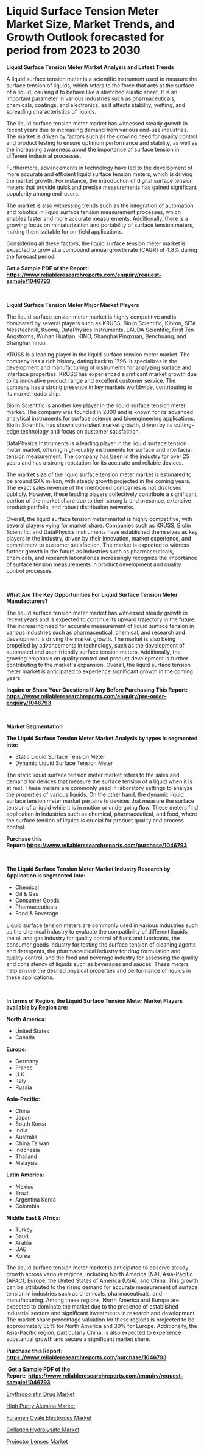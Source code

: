 <p><h1>Liquid Surface Tension Meter Market Size, Market Trends, and Growth Outlook forecasted for period from 2023 to 2030</h1></p><p><strong>Liquid Surface Tension Meter Market Analysis and Latest Trends</strong></p>
<p><p>A liquid surface tension meter is a scientific instrument used to measure the surface tension of liquids, which refers to the force that acts at the surface of a liquid, causing it to behave like a stretched elastic sheet. It is an important parameter in various industries such as pharmaceuticals, chemicals, coatings, and electronics, as it affects stability, wetting, and spreading characteristics of liquids.</p><p>The liquid surface tension meter market has witnessed steady growth in recent years due to increasing demand from various end-use industries. The market is driven by factors such as the growing need for quality control and product testing to ensure optimum performance and stability, as well as the increasing awareness about the importance of surface tension in different industrial processes.</p><p>Furthermore, advancements in technology have led to the development of more accurate and efficient liquid surface tension meters, which is driving the market growth. For instance, the introduction of digital surface tension meters that provide quick and precise measurements has gained significant popularity among end-users.</p><p>The market is also witnessing trends such as the integration of automation and robotics in liquid surface tension measurement processes, which enables faster and more accurate measurements. Additionally, there is a growing focus on miniaturization and portability of surface tension meters, making them suitable for on-field applications.</p><p>Considering all these factors, the liquid surface tension meter market is expected to grow at a compound annual growth rate (CAGR) of 4.8% during the forecast period.</p></p>
<p><strong>Get a Sample PDF of the Report:&nbsp; <a href="https://www.reliableresearchreports.com/enquiry/request-sample/1046793">https://www.reliableresearchreports.com/enquiry/request-sample/1046793</a></strong></p>
<p>&nbsp;</p>
<p><strong>Liquid Surface Tension Meter Major Market Players</strong></p>
<p><p>The liquid surface tension meter market is highly competitive and is dominated by several players such as KRÜSS, Biolin Scientific, Kibron, SITA Messtechnik, Kyowa, DataPhysics Instruments, LAUDA Scientific, First Ten Angstroms, Wuhan Huatian, KINO, Shanghai Pingxuan, Benchuang, and Shanghai Innuo.</p><p>KRÜSS is a leading player in the liquid surface tension meter market. The company has a rich history, dating back to 1796. It specializes in the development and manufacturing of instruments for analyzing surface and interface properties. KRÜSS has experienced significant market growth due to its innovative product range and excellent customer service. The company has a strong presence in key markets worldwide, contributing to its market leadership.</p><p>Biolin Scientific is another key player in the liquid surface tension meter market. The company was founded in 2000 and is known for its advanced analytical instruments for surface science and bioengineering applications. Biolin Scientific has shown consistent market growth, driven by its cutting-edge technology and focus on customer satisfaction.</p><p>DataPhysics Instruments is a leading player in the liquid surface tension meter market, offering high-quality instruments for surface and interfacial tension measurement. The company has been in the industry for over 25 years and has a strong reputation for its accurate and reliable devices.</p><p>The market size of the liquid surface tension meter market is estimated to be around $XX million, with steady growth projected in the coming years. The exact sales revenue of the mentioned companies is not disclosed publicly. However, these leading players collectively contribute a significant portion of the market share due to their strong brand presence, extensive product portfolio, and robust distribution networks.</p><p>Overall, the liquid surface tension meter market is highly competitive, with several players vying for market share. Companies such as KRÜSS, Biolin Scientific, and DataPhysics Instruments have established themselves as key players in the industry, driven by their innovation, market experience, and commitment to customer satisfaction. The market is expected to witness further growth in the future as industries such as pharmaceuticals, chemicals, and research laboratories increasingly recognize the importance of surface tension measurements in product development and quality control processes.</p></p>
<p>&nbsp;</p>
<p><strong>What Are The Key Opportunities For Liquid Surface Tension Meter Manufacturers?</strong></p>
<p><p>The liquid surface tension meter market has witnessed steady growth in recent years and is expected to continue its upward trajectory in the future. The increasing need for accurate measurement of liquid surface tension in various industries such as pharmaceutical, chemical, and research and development is driving the market growth. The market is also being propelled by advancements in technology, such as the development of automated and user-friendly surface tension meters. Additionally, the growing emphasis on quality control and product development is further contributing to the market's expansion. Overall, the liquid surface tension meter market is anticipated to experience significant growth in the coming years.</p></p>
<p><strong>Inquire or Share Your Questions If Any Before Purchasing This Report: <a href="https://www.reliableresearchreports.com/enquiry/pre-order-enquiry/1046793">https://www.reliableresearchreports.com/enquiry/pre-order-enquiry/1046793</a></strong></p>
<p>&nbsp;</p>
<p><strong>Market Segmentation</strong></p>
<p><strong>The Liquid Surface Tension Meter Market Analysis by types is segmented into:</strong></p>
<p><ul><li>Static Liquid Surface Tension Meter</li><li>Dynamic Liquid Surface Tension Meter</li></ul></p>
<p><p>The static liquid surface tension meter market refers to the sales and demand for devices that measure the surface tension of a liquid when it is at rest. These meters are commonly used in laboratory settings to analyze the properties of various liquids. On the other hand, the dynamic liquid surface tension meter market pertains to devices that measure the surface tension of a liquid while it is in motion or undergoing flow. These meters find application in industries such as chemical, pharmaceutical, and food, where the surface tension of liquids is crucial for product quality and process control.</p></p>
<p><strong>Purchase this Report:&nbsp;<a href="https://www.reliableresearchreports.com/purchase/1046793">https://www.reliableresearchreports.com/purchase/1046793</a></strong></p>
<p>&nbsp;</p>
<p><strong>The Liquid Surface Tension Meter Market Industry Research by Application is segmented into:</strong></p>
<p><ul><li>Chemical</li><li>Oil & Gas</li><li>Consumer Goods</li><li>Pharmaceuticals</li><li>Food & Beverage</li></ul></p>
<p><p>Liquid surface tension meters are commonly used in various industries such as the chemical industry to evaluate the compatibility of different liquids, the oil and gas industry for quality control of fuels and lubricants, the consumer goods industry for testing the surface tension of cleaning agents and detergents, the pharmaceutical industry for drug formulation and quality control, and the food and beverage industry for assessing the quality and consistency of liquids such as beverages and sauces. These meters help ensure the desired physical properties and performance of liquids in these applications.</p></p>
<p>&nbsp;</p>
<p><strong>In terms of Region, the Liquid Surface Tension Meter Market Players available by Region are:</strong></p>
<p>
    <p> <strong> North America: </strong>
        <ul>
            <li>United States</li>
            <li>Canada</li>
        </ul>
        </p> 
    <p> <strong> Europe: </strong>
        <ul>
            <li>Germany</li>
            <li>France</li>
            <li>U.K.</li>
            <li>Italy</li>
            <li>Russia</li>
        </ul>
        </p> 
    <p> <strong> Asia-Pacific: </strong>
        <ul>
            <li>China</li>
            <li>Japan</li>
            <li>South Korea</li>
            <li>India</li>
            <li>Australia</li>
            <li>China Taiwan</li>
            <li>Indonesia</li>
            <li>Thailand</li>
            <li>Malaysia</li>
        </ul>
        </p> 
    <p> <strong> Latin America: </strong>
        <ul>
            <li>Mexico</li>
            <li>Brazil</li>
            <li>Argentina Korea</li>
            <li>Colombia</li>
        </ul>
        </p> 
    <p> <strong> Middle East & Africa: </strong>
        <ul>
            <li>Turkey</li>
            <li>Saudi</li>
            <li>Arabia</li>
            <li>UAE</li>
            <li>Korea</li>
        </ul>
    </p>
    </p>
<p><p>The liquid surface tension meter market is anticipated to observe steady growth across various regions, including North America (NA), Asia-Pacific (APAC), Europe, the United States of America (USA), and China. This growth can be attributed to the rising demand for accurate measurement of surface tension in industries such as chemicals, pharmaceuticals, and manufacturing. Among these regions, North America and Europe are expected to dominate the market due to the presence of established industrial sectors and significant investments in research and development. The market share percentage valuation for these regions is projected to be approximately 35% for North America and 30% for Europe. Additionally, the Asia-Pacific region, particularly China, is also expected to experience substantial growth and secure a significant market share.</p></p>
<p><strong>Purchase this Report: <a href="https://www.reliableresearchreports.com/purchase/1046793">https://www.reliableresearchreports.com/purchase/1046793</a></strong></p>
<p>&nbsp;<strong>Get a Sample PDF of the Report:&nbsp;&nbsp;<a href="https://www.reliableresearchreports.com/enquiry/request-sample/1046793">https://www.reliableresearchreports.com/enquiry/request-sample/1046793</a></strong></p>
<p><strong></strong></p>
<p><p><a href="https://github.com/deliacustodio40/Market-Research-Report-List-1/blob/main/erythropoietin-drug-market.md">Erythropoietin Drug Market</a></p><p><a href="https://medium.com/@akshatsharma12/high-purity-alumina-market-size-cagr-trends-2024-2030-f2a554996072">High Purity Alumina Market</a></p><p><a href="https://github.com/maliyahmorrow6654/Market-Research-Report-List-1/blob/main/foramen-ovale-electrodes-market.md">Foramen Ovale Electrodes Market</a></p><p><a href="https://medium.com/@chiragreportprime1/collagen-hydrolysate-market-size-cagr-trends-2024-2030-cb813c2941a8">Collagen Hydrolysate Market</a></p><p><a href="https://www.linkedin.com/pulse/projector-lenses-market-research-report-unlocks-analysis-8bxqe/">Projector Lenses Market</a></p></p>
